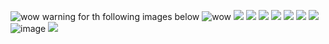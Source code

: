 
![wow](https://i.pinimg.com/564x/da/b4/ec/dab4ecce330f892037af5f5d5cdd8fda.jpg)
warning for th following images below 
![wow](https://media.discordapp.net/attachments/1244115669088473098/1254952882982092931/Screen_Shot_2024-06-24_at_8.14.13_PM.png?ex=667b5d73&is=667a0bf3&hm=5b77ab6f837457d372255e3478a89ed454ee7490f0b98422fbaeedbfcf07f1e6&=&format=webp&quality=lossless&width=657&height=607)
![](https://media.discordapp.net/attachments/1244115669088473098/1254946353000222753/IMG_5443.png?ex=667c001e&is=667aae9e&hm=61cd25f3cbab9288b86bb82a48e4e4c76484d1cf0fd6b829a151d078d90526d7&=&format=webp&quality=lossless&width=614&height=546)
![](https://media.discordapp.net/attachments/1244115669088473098/1254952305309122672/Screen_Shot_2024-06-24_at_8.12.20_PM.png?ex=667b5ce9&is=667a0b69&hm=2293f0985e15be10308c547031cece39c992276d2ed961b00d11a50771f93090&=&format=webp&quality=lossless&width=730&height=607)
![](https://media.discordapp.net/attachments/1244115669088473098/1254946336449630228/IMG_5444.png?ex=667b575a&is=667a05da&hm=ce290014818fd78a0908c5b21d4e00e48ba1a77d24d65e421a82e52fcc89ca7c&=&format=webp&quality=lossless&width=454&height=381)
![](https://media.discordapp.net/attachments/1244115669088473098/1254946256149549076/IMG_5448.png?ex=667b5747&is=667a05c7&hm=bafa66de7a9230f43edeeba28eddf0cf9920050cbb671fa4ead119c4f81760dd&=&format=webp&quality=lossless&width=443&height=536)
![](https://media.discordapp.net/attachments/1244115669088473098/1254946270741790792/IMG_5449.png?ex=667b574a&is=667a05ca&hm=13fe3f565257ab3fd56d8609016ea04d11e92f3c53320eef6d84e92911390123&=&format=webp&quality=lossless&width=551&height=377)
![](https://media.discordapp.net/attachments/1244115669088473098/1254946326869835778/IMG_5447.png?ex=667b5758&is=667a05d8&hm=f9d4ef0753787fbf3d5c34614ba0e6a3d347866b5f007e53dcfd06ae6d999673&=&format=webp&quality=lossless&width=599&height=285)
![](https://media.discordapp.net/attachments/1244115669088473098/1254946360998891601/IMG_5440.png?ex=667b5760&is=667a05e0&hm=fd21ccbb9a6335fd955aa5e45a7a8606883b843053f159ea32f953592d4334f0&=&format=webp&quality=lossless&width=656&height=481)
![image](https://github.com/cIearsky/cIearsky/assets/153591507/ccd82d40-1b95-43d6-a31e-1cc5523733b3)
![](https://camo.githubusercontent.com/6b1abb8b1c8aaa69625dba7c1a7bd4f2beb87a5d81e9ed9ef644502e1f96f5d8/68747470733a2f2f66696c65732e636174626f782e6d6f652f6e776a7764612e706e67)
